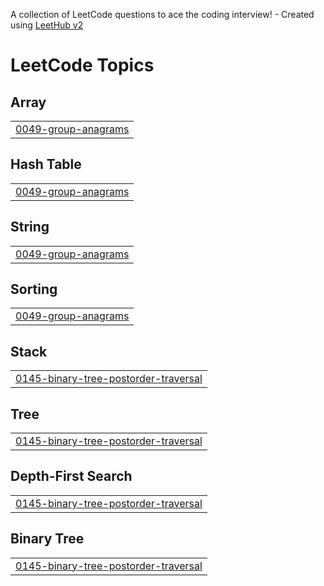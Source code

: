A collection of LeetCode questions to ace the coding interview! - Created using [LeetHub v2](https://github.com/arunbhardwaj/LeetHub-2.0)
<!---LeetCode Topics Start-->
# LeetCode Topics
## Array
|  |
| ------- |
| [0049-group-anagrams](https://github.com/Rk-Engineer/Leetcode-Problems/tree/master/0049-group-anagrams) |
## Hash Table
|  |
| ------- |
| [0049-group-anagrams](https://github.com/Rk-Engineer/Leetcode-Problems/tree/master/0049-group-anagrams) |
## String
|  |
| ------- |
| [0049-group-anagrams](https://github.com/Rk-Engineer/Leetcode-Problems/tree/master/0049-group-anagrams) |
## Sorting
|  |
| ------- |
| [0049-group-anagrams](https://github.com/Rk-Engineer/Leetcode-Problems/tree/master/0049-group-anagrams) |
## Stack
|  |
| ------- |
| [0145-binary-tree-postorder-traversal](https://github.com/Rk-Engineer/Leetcode-Problems/tree/master/0145-binary-tree-postorder-traversal) |
## Tree
|  |
| ------- |
| [0145-binary-tree-postorder-traversal](https://github.com/Rk-Engineer/Leetcode-Problems/tree/master/0145-binary-tree-postorder-traversal) |
## Depth-First Search
|  |
| ------- |
| [0145-binary-tree-postorder-traversal](https://github.com/Rk-Engineer/Leetcode-Problems/tree/master/0145-binary-tree-postorder-traversal) |
## Binary Tree
|  |
| ------- |
| [0145-binary-tree-postorder-traversal](https://github.com/Rk-Engineer/Leetcode-Problems/tree/master/0145-binary-tree-postorder-traversal) |
<!---LeetCode Topics End-->